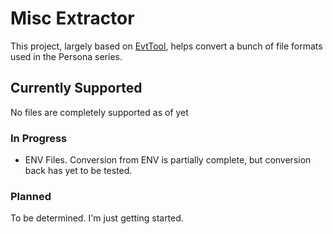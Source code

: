 # Misc Extractor

This project, largely based on [EvtTool](https://github.com/tge-was-taken/EvtTool), helps convert a bunch of file formats used in the Persona series.

## Currently Supported
No files are completely supported as of yet

### In Progress
- ENV Files. Conversion from ENV is partially complete, but conversion back has yet to be tested.

### Planned
To be determined. I'm just getting started.

